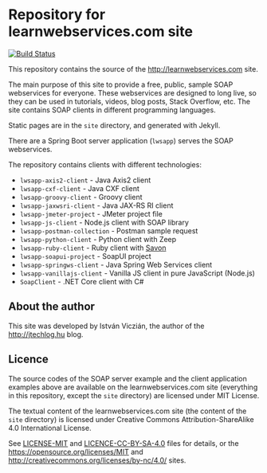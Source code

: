 # Repository for learnwebservices.com site

[![Build Status](https://api.travis-ci.com/vicziani/learnwebservices.svg?branch=master)](https://travis-ci.com/vicziani/learnwebservices)

This repository contains the source of the http://learnwebservices.com site.

The main purpose of this site to provide a free, public, sample SOAP webservices
for everyone. These webservices are designed to long live, so they can be
used in tutorials, videos, blog posts, Stack Overflow, etc. The site contains
SOAP clients in different programming languages.

Static pages are in the `site` directory, and generated with Jekyll.

There are a Spring Boot server application (`lwsapp`) serves the SOAP webservices.

The repository contains clients with different technologies:

* `lwsapp-axis2-client` - Java Axis2 client
* `lwsapp-cxf-client` - Java CXF client
* `lwsapp-groovy-client` - Groovy client
* `lwsapp-jaxwsri-client` - Java JAX-RS RI client
* `lwsapp-jmeter-project` - JMeter project file
* `lwsapp-js-client` - Node.js client with SOAP library
* `lwsapp-postman-collection` - Postman sample request
* `lwsapp-python-client` - Python client with Zeep
* `lwsapp-ruby-client` - Ruby client with [Savon](https://github.com/savonrb/savon)
* `lwsapp-soapui-project` - SoapUI project
* `lwsapp-springws-client` - Java Spring Web Services client
* `lwsapp-vanillajs-client` - Vanilla JS client in pure JavaScript (Node.js)
* `SoapClient` - .NET Core client with C#

## About the author

This site was developed by István Viczián, the author of the http://jtechlog.hu blog.

## Licence

The source codes of the SOAP server example and the client application examples above
are available on the learnwebservices.com site (everything in this repository, except the `site` directory) are licensed under MIT License.

The textual content of the learnwebservices.com site
(the content of the `site` directory) is licensed under
Creative Commons Attribution-ShareAlike 4.0 International License.

See [LICENSE-MIT](LICENSE-MIT) and [LICENCE-CC-BY-SA-4.0](LICENCE-CC-BY-SA-4.0) files for details,
or the https://opensource.org/licenses/MIT and http://creativecommons.org/licenses/by-nc/4.0/ sites.
